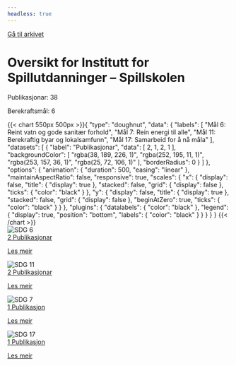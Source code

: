 ```yaml
---
headless: true
---
```

<a id="archive-url" href="{{< params subfolder >}}no/archive/?&collection=4D2447PM">Gå til arkivet</a>
<h1>Oversikt for Institutt for Spillutdanninger – Spillskolen</h1>
<div id="stats-descriptives">
<p>Publikasjonar: <span class="stats-n">38</span></p>
<p>Berekraftsmål: <span class="stats-n">6</span></p>
</div>
<div class="stats-graphs">
<div>{{< chart 550px 500px >}}{
    "type": "doughnut",
    "data": {
        "labels": [
            "Mål 6: Reint vatn og gode sanitær forhold",
            "Mål 7: Rein energi til alle",
            "Mål 11: Berekraftig byar og lokalsamfunn",
            "Mål 17: Samarbeid for å nå måla"
        ],
        "datasets": [
            {
                "label": "Publikasjonar",
                "data": [
                    2,
                    1,
                    2,
                    1
                ],
                "backgroundColor": [
                    "rgba(38, 189, 226, 1)",
                    "rgba(252, 195, 11, 1)",
                    "rgba(253, 157, 36, 1)",
                    "rgba(25, 72, 106, 1)"
                ],
                "borderRadius": 0
            }
        ]
    },
    "options": {
        "animation": {
            "duration": 500,
            "easing": "linear"
        },
        "maintainAspectRatio": false,
        "responsive": true,
        "scales": {
            "x": {
                "display": false,
                "title": {
                    "display": true
                },
                "stacked": false,
                "grid": {
                    "display": false
                },
                "ticks": {
                    "color": "black"
                }
            },
            "y": {
                "display": false,
                "title": {
                    "display": true
                },
                "stacked": false,
                "grid": {
                    "display": false
                },
                "beginAtZero": true,
                "ticks": {
                    "color": "black"
                }
            }
        },
        "plugins": {
            "datalabels": {
                "color": "black"
            },
            "legend": {
                "display": true,
                "position": "bottom",
                "labels": {
                    "color": "black"
                }
            }
        }
    }
}
{{< /chart >}}</div>
</div>
<div id="sdg-overview">
  <div class="sdg-container"><div id="sdg6" class="sdg">
<img src="{{< params subfolder >}}images/sdg/sdg06_no.png" class="image" alt="SDG 6">
<div class="sdg-overlay">
<a href="{{< params subfolder >}}no/archive/?sdg=6&collection=4D2447PM#archive" class="sdg-publication-count"><span>2</span> Publikasjonar</a>
<p><a href="https://www.fn.no/om-fn/fns-baerekraftsmaal/rent-vann-og-gode-sanitaerforhold?lang=nno-NO" class="sdg-read-more">Les meir</a></p>
</div>
</div><div id="sdg11" class="sdg">
<img src="{{< params subfolder >}}images/sdg/sdg11_no.png" class="image" alt="SDG 11">
<div class="sdg-overlay">
<a href="{{< params subfolder >}}no/archive/?sdg=11&collection=4D2447PM#archive" class="sdg-publication-count"><span>2</span> Publikasjonar</a>
<p><a href="https://www.fn.no/om-fn/fns-baerekraftsmaal/baerekraftige-byer-og-lokalsamfunn?lang=nno-NO" class="sdg-read-more">Les meir</a></p>
</div>
</div><div id="sdg7" class="sdg">
<img src="{{< params subfolder >}}images/sdg/sdg07_no.png" class="image" alt="SDG 7">
<div class="sdg-overlay">
<a href="{{< params subfolder >}}no/archive/?sdg=7&collection=4D2447PM#archive" class="sdg-publication-count"><span>1</span> Publikasjon</a>
<p><a href="https://www.fn.no/om-fn/fns-baerekraftsmaal/ren-energi-til-alle?lang=nno-NO" class="sdg-read-more">Les meir</a></p>
</div>
</div><div id="sdg17" class="sdg">
<img src="{{< params subfolder >}}images/sdg/sdg17_no.png" class="image" alt="SDG 17">
<div class="sdg-overlay">
<a href="{{< params subfolder >}}no/archive/?sdg=17&collection=4D2447PM#archive" class="sdg-publication-count"><span>1</span> Publikasjon</a>
<p><a href="https://www.fn.no/om-fn/fns-baerekraftsmaal/samarbeid-for-aa-naa-maalene?lang=nno-NO" class="sdg-read-more">Les meir</a></p>
</div>
</div></div>
</div>
